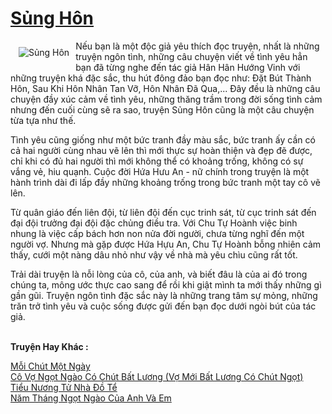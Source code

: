 <a href="https://utruyen.com/truyen/sung-hon/20487/" title="Sủng Hôn"><h1>Sủng Hôn</h1></a><div style="display:table"><img align="right" style="float: left; padding: 10px;" src="https://utruyen.com/images/story/200x260/sung-hon.jpg" alt="Sủng Hôn">Nếu bạn là một độc giả yêu thích đọc truyện, nhất là những truyện ngôn tình, những câu chuyện viết về tình yêu hẳn bạn đã từng nghe đến tác giả Hân Hân Hướng Vinh với những truyện khá đặc sắc, thu hút đông đảo bạn đọc như: Đặt Bút Thành Hôn, Sau Khi Hôn Nhân Tan Vỡ, Hôn Nhân Đã Qua,... Đây đều là những câu chuyện đầy xúc cảm về tình yêu, những thăng trầm trong đời sống tình cảm nhưng đến cuối cùng sẽ ra sao, truyện Sủng Hôn cũng là một câu chuyện từa tựa như thế.<p></p>Tình yêu cũng giống như một bức tranh đầy màu sắc, bức tranh ấy cần có cả hai người cùng nhau vẽ lên thì mới thực sự hoàn thiện và đẹp đẽ được, chỉ khi có đủ hai người thì mới không thể có khoảng trống, không có sự vắng vẻ, hiu quạnh. Cuộc đời Hứa Hưu An - nữ chính trong truyện là một hành trình dài đi lấp đầy những khoảng trống trong bức tranh một tay cô vẽ lên.<p></p>Từ quân giáo đến liên đội, từ liên đội đến cục trinh sát, từ cục trinh sát đến đại đội trưởng đại đội đặc chủng điều tra. Với Chu Tự Hoành việc binh nhung là việc cấp bách hơn non nửa đời người, chưa từng nghĩ đến một người vợ. Nhưng mà gặp được Hứa Hựu An, Chu Tự Hoành bỗng nhiên cảm thấy, cưới một nàng dâu nhỏ như vậy về nhà mà yêu chìu cũng rất tốt.<p></p>Trải dài truyện là nỗi lòng của cô, của anh, và biết đâu là của ai đó trong chúng ta, mông ước thực cao sang để rồi khi giật mình ta mới thấy những gì gần gũi. Truyện ngôn tình đặc sắc này là những trang tâm sự mỏng, những trăn trở tình yêu và cuộc sống được gửi đến bạn đọc dưới ngòi bút của tác giả.</div><p><br><b>Truyện Hay Khác :</b></p><a href="https://utruyen.com/truyen/moi-chut-mot-ngay/20495/" alt="Mỗi Chút Một Ngày">Mỗi Chút Một Ngày</a><br/><a href="https://www.flickr.com/photos/184340401@N07/48819271812/" alt="Cô Vợ Ngọt Ngào Có Chút Bất Lương (Vợ Mới Bất Lương Có Chút Ngọt)">Cô Vợ Ngọt Ngào Có Chút Bất Lương (Vợ Mới Bất Lương Có Chút Ngọt)</a><br/><a href="https://github.com/quanluxury/ngontinhhot/tree/master/truyenhay/19098/" alt="Tiểu Nương Tử Nhà Đồ Tể">Tiểu Nương Tử Nhà Đồ Tể</a><br/><a href="https://www.flickr.com/photos/184340401@N07/48819117501/" alt="Năm Tháng Ngọt Ngào Của Anh Và Em">Năm Tháng Ngọt Ngào Của Anh Và Em</a><br/>